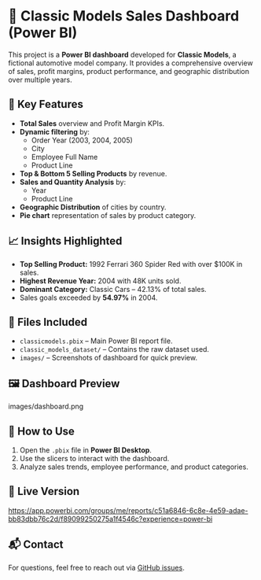 # 🚗 Classic Models Sales Dashboard (Power BI)

This project is a **Power BI dashboard** developed for **Classic Models**, a fictional automotive model company. It provides a comprehensive overview of sales, profit margins, product performance, and geographic distribution over multiple years.

## 📌 Key Features

- **Total Sales** overview and Profit Margin KPIs.
- **Dynamic filtering** by:
  - Order Year (2003, 2004, 2005)
  - City
  - Employee Full Name
  - Product Line
- **Top & Bottom 5 Selling Products** by revenue.
- **Sales and Quantity Analysis** by:
  - Year
  - Product Line
- **Geographic Distribution** of cities by country.
- **Pie chart** representation of sales by product category.

## 📈 Insights Highlighted

- **Top Selling Product:** 1992 Ferrari 360 Spider Red with over $100K in sales.
- **Highest Revenue Year:** 2004 with 48K units sold.
- **Dominant Category:** Classic Cars – 42.13% of total sales.
- Sales goals exceeded by **54.97%** in 2004.

## 📁 Files Included

- `classicmodels.pbix` – Main Power BI report file.
- `classic_models_dataset/` – Contains the raw dataset used.
- `images/` – Screenshots of dashboard for quick preview.

## 🖼️ Dashboard Preview

images/dashboard.png

## 🚀 How to Use

1. Open the `.pbix` file in **Power BI Desktop**.
2. Use the slicers to interact with the dashboard.
3. Analyze sales trends, employee performance, and product categories.

## 🔗 Live Version 
https://app.powerbi.com/groups/me/reports/c51a6846-6c8e-4e59-adae-bb83dbb76c2d/f89099250275a1f4546c?experience=power-bi

## 📬 Contact

For questions, feel free to reach out via [GitHub issues](https://github.com/Ashutosh12223082/Power_Bi-ClassicModel/issues).

